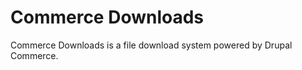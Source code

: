 Commerce Downloads
=======

Commerce Downloads is a file download system powered by Drupal Commerce.
